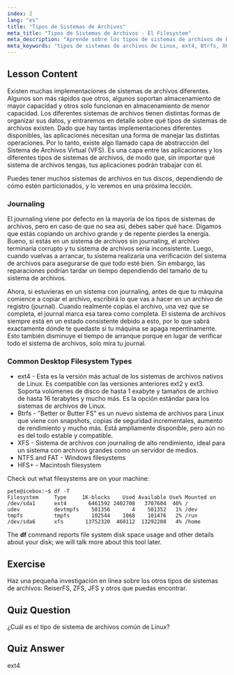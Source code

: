 ```yaml
---
index: 2
lang: "es"
title: "Tipos de Sistemas de Archivos"
meta_title: "Tipos de Sistemas de Archivos - El Filesystem"
meta_description: "Aprende sobre los tipos de sistemas de archivos de Linux como ext4, Btrfs y XFS. Comprende el journaling y VFS para datos consistentes. Explora los sistemas de archivos comunes de Linux en esta guía para principiantes."
meta_keywords: "tipos de sistemas de archivos de Linux, ext4, Btrfs, XFS, journaling, VFS, tutorial de Linux, guía para principiantes"
---
```


## Lesson Content

Existen muchas implementaciones de sistemas de archivos diferentes. Algunos son más rápidos que otros, algunos soportan almacenamiento de mayor capacidad y otros solo funcionan en almacenamiento de menor capacidad. Los diferentes sistemas de archivos tienen distintas formas de organizar sus datos, y entraremos en detalle sobre qué tipos de sistemas de archivos existen. Dado que hay tantas implementaciones diferentes disponibles, las aplicaciones necesitan una forma de manejar las distintas operaciones. Por lo tanto, existe algo llamado capa de abstracción del Sistema de Archivos Virtual (VFS). Es una capa entre las aplicaciones y los diferentes tipos de sistemas de archivos, de modo que, sin importar qué sistema de archivos tengas, tus aplicaciones podrán trabajar con él.

Puedes tener muchos sistemas de archivos en tus discos, dependiendo de cómo estén particionados, y lo veremos en una próxima lección.

### Journaling

El journaling viene por defecto en la mayoría de los tipos de sistemas de archivos, pero en caso de que no sea así, debes saber qué hace. Digamos que estás copiando un archivo grande y de repente pierdes la energía. Bueno, si estás en un sistema de archivos sin journaling, el archivo terminaría corrupto y tu sistema de archivos sería inconsistente. Luego, cuando vuelvas a arrancar, tu sistema realizaría una verificación del sistema de archivos para asegurarse de que todo esté bien. Sin embargo, las reparaciones podrían tardar un tiempo dependiendo del tamaño de tu sistema de archivos.

Ahora, si estuvieras en un sistema con journaling, antes de que tu máquina comience a copiar el archivo, escribirá lo que vas a hacer en un archivo de registro (journal). Cuando realmente copias el archivo, una vez que se completa, el journal marca esa tarea como completa. El sistema de archivos siempre está en un estado consistente debido a esto, por lo que sabrá exactamente dónde te quedaste si tu máquina se apaga repentinamente. Esto también disminuye el tiempo de arranque porque en lugar de verificar todo el sistema de archivos, solo mira tu journal.

### Common Desktop Filesystem Types

- ext4 - Esta es la versión más actual de los sistemas de archivos nativos de Linux. Es compatible con las versiones anteriores ext2 y ext3. Soporta volúmenes de disco de hasta 1 exabyte y tamaños de archivo de hasta 16 terabytes y mucho más. Es la opción estándar para los sistemas de archivos de Linux.
- Btrfs - "Better or Butter FS" es un nuevo sistema de archivos para Linux que viene con snapshots, copias de seguridad incrementales, aumento de rendimiento y mucho más. Está ampliamente disponible, pero aún no es del todo estable y compatible.
- XFS - Sistema de archivos con journaling de alto rendimiento, ideal para un sistema con archivos grandes como un servidor de medios.
- NTFS and FAT - Windows filesystems
- HFS+ - Macintosh filesystem

Check out what filesystems are on your machine:

```plaintext
pete@icebox:~$ df -T
Filesystem     Type     1K-blocks    Used Available Use% Mounted on
/dev/sda1      ext4       6461592 2402708   3707604  40% /
udev           devtmpfs    501356       4    501352   1% /dev
tmpfs          tmpfs       102544    1068    101476   2% /run
/dev/sda6      xfs       13752320  460112  13292208   4% /home
```

The **df** command reports file system disk space usage and other details about your disk; we will talk more about this tool later.

## Exercise

Haz una pequeña investigación en línea sobre los otros tipos de sistemas de archivos: ReiserFS, ZFS, JFS y otros que puedas encontrar.

## Quiz Question

¿Cuál es el tipo de sistema de archivos común de Linux?

## Quiz Answer

ext4
